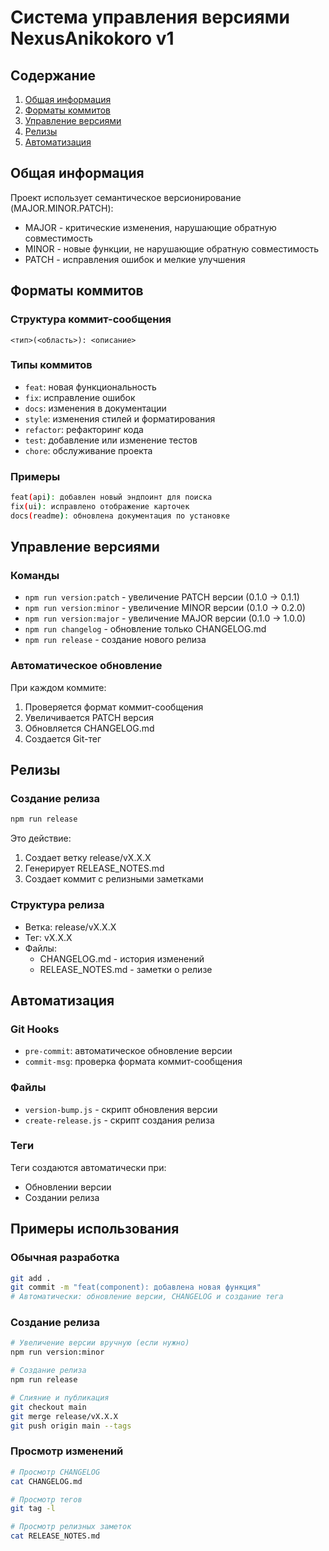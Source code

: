 # Система управления версиями NexusAnikokoro v1

## Содержание
1. [Общая информация](#общая-информация)
2. [Форматы коммитов](#форматы-коммитов)
3. [Управление версиями](#управление-версиями)
4. [Релизы](#релизы)
5. [Автоматизация](#автоматизация)

## Общая информация

Проект использует семантическое версионирование (MAJOR.MINOR.PATCH):
- MAJOR - критические изменения, нарушающие обратную совместимость
- MINOR - новые функции, не нарушающие обратную совместимость
- PATCH - исправления ошибок и мелкие улучшения

## Форматы коммитов

### Структура коммит-сообщения
```
<тип>(<область>): <описание>
```

### Типы коммитов
- `feat`: новая функциональность
- `fix`: исправление ошибок
- `docs`: изменения в документации
- `style`: изменения стилей и форматирования
- `refactor`: рефакторинг кода
- `test`: добавление или изменение тестов
- `chore`: обслуживание проекта

### Примеры
```bash
feat(api): добавлен новый эндпоинт для поиска
fix(ui): исправлено отображение карточек
docs(readme): обновлена документация по установке
```

## Управление версиями

### Команды
- `npm run version:patch` - увеличение PATCH версии (0.1.0 -> 0.1.1)
- `npm run version:minor` - увеличение MINOR версии (0.1.0 -> 0.2.0)
- `npm run version:major` - увеличение MAJOR версии (0.1.0 -> 1.0.0)
- `npm run changelog` - обновление только CHANGELOG.md
- `npm run release` - создание нового релиза

### Автоматическое обновление
При каждом коммите:
1. Проверяется формат коммит-сообщения
2. Увеличивается PATCH версия
3. Обновляется CHANGELOG.md
4. Создается Git-тег

## Релизы

### Создание релиза
```bash
npm run release
```

Это действие:
1. Создает ветку release/vX.X.X
2. Генерирует RELEASE_NOTES.md
3. Создает коммит с релизными заметками

### Структура релиза
- Ветка: release/vX.X.X
- Тег: vX.X.X
- Файлы:
  - CHANGELOG.md - история изменений
  - RELEASE_NOTES.md - заметки о релизе

## Автоматизация

### Git Hooks
- `pre-commit`: автоматическое обновление версии
- `commit-msg`: проверка формата коммит-сообщения

### Файлы
- `version-bump.js` - скрипт обновления версии
- `create-release.js` - скрипт создания релиза

### Теги
Теги создаются автоматически при:
- Обновлении версии
- Создании релиза

## Примеры использования

### Обычная разработка
```bash
git add .
git commit -m "feat(component): добавлена новая функция"
# Автоматически: обновление версии, CHANGELOG и создание тега
```

### Создание релиза
```bash
# Увеличение версии вручную (если нужно)
npm run version:minor

# Создание релиза
npm run release

# Слияние и публикация
git checkout main
git merge release/vX.X.X
git push origin main --tags
```

### Просмотр изменений
```bash
# Просмотр CHANGELOG
cat CHANGELOG.md

# Просмотр тегов
git tag -l

# Просмотр релизных заметок
cat RELEASE_NOTES.md
``` 